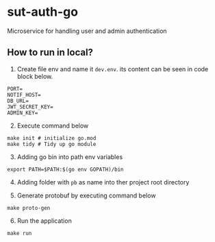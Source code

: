 # sut-auth-go
Microservice for handling user and admin authentication

## How to run in local?

1. Create file env and name it `dev.env`. its content can be seen in code block below. 
```
PORT=
NOTIF_HOST=
DB_URL=
JWT_SECRET_KEY=
ADMIN_KEY=
```

2. Execute command below
```
make init # initialize go.mod
make tidy # Tidy up go module
```

3. Adding go bin into path env variables
```
export PATH=$PATH:$(go env GOPATH)/bin
```

4. Adding folder with `pb` as name into ther project root directory

5. Generate protobuf by executing command below
```
make proto-gen
```

6. Run the application
```
make run
```
